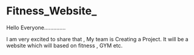 # Fitness_Website_

Hello Everyone..............

I am very excited to share that , My team is Creating a Project. It will be a website which will based on fitness , GYM etc. 
